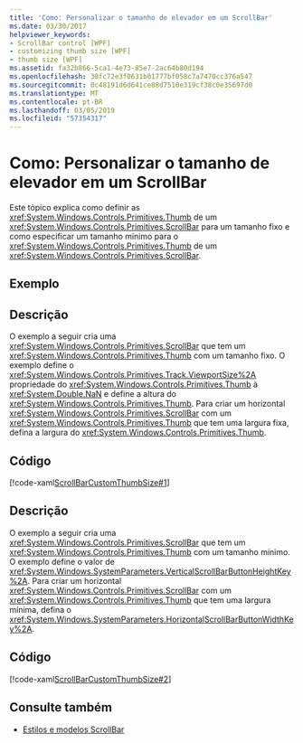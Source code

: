 ```yaml
---
title: 'Como: Personalizar o tamanho de elevador em um ScrollBar'
ms.date: 03/30/2017
helpviewer_keywords:
- ScrollBar control [WPF]
- customizing thumb size [WPF]
- thumb size [WPF]
ms.assetid: fa32b866-5ca1-4e73-85e7-2ac64b80d194
ms.openlocfilehash: 30fc72e3f0631b01777bf058c7a7470cc376a547
ms.sourcegitcommit: 0c48191d6d641ce88d7510e319cf38c0e35697d0
ms.translationtype: MT
ms.contentlocale: pt-BR
ms.lasthandoff: 03/05/2019
ms.locfileid: "57354317"
---
```

# <a name="how-to-customize-the-thumb-size-on-a-scrollbar"></a>Como: Personalizar o tamanho de elevador em um ScrollBar
Este tópico explica como definir as <xref:System.Windows.Controls.Primitives.Thumb> de um <xref:System.Windows.Controls.Primitives.ScrollBar> para um tamanho fixo e como especificar um tamanho mínimo para o <xref:System.Windows.Controls.Primitives.Thumb> de um <xref:System.Windows.Controls.Primitives.ScrollBar>.  
  
## <a name="example"></a>Exemplo  
  
## <a name="description"></a>Descrição  
 O exemplo a seguir cria uma <xref:System.Windows.Controls.Primitives.ScrollBar> que tem um <xref:System.Windows.Controls.Primitives.Thumb> com um tamanho fixo. O exemplo define o <xref:System.Windows.Controls.Primitives.Track.ViewportSize%2A> propriedade do <xref:System.Windows.Controls.Primitives.Thumb> à <xref:System.Double.NaN> e define a altura do <xref:System.Windows.Controls.Primitives.Thumb>.  Para criar um horizontal <xref:System.Windows.Controls.Primitives.ScrollBar> com um <xref:System.Windows.Controls.Primitives.Thumb> que tem uma largura fixa, defina a largura do <xref:System.Windows.Controls.Primitives.Thumb>.  
  
## <a name="code"></a>Código  
 [!code-xaml[ScrollBarCustomThumbSize#1](~/samples/snippets/csharp/VS_Snippets_Wpf/ScrollBarCustomThumbSize/CS/Window1.xaml#1)]  
  
## <a name="description"></a>Descrição  
 O exemplo a seguir cria uma <xref:System.Windows.Controls.Primitives.ScrollBar> que tem um <xref:System.Windows.Controls.Primitives.Thumb> com um tamanho mínimo. O exemplo define o valor de <xref:System.Windows.SystemParameters.VerticalScrollBarButtonHeightKey%2A>. Para criar um horizontal <xref:System.Windows.Controls.Primitives.ScrollBar> com um <xref:System.Windows.Controls.Primitives.Thumb> que tem uma largura mínima, defina o <xref:System.Windows.SystemParameters.HorizontalScrollBarButtonWidthKey%2A>.  
  
## <a name="code"></a>Código  
 [!code-xaml[ScrollBarCustomThumbSize#2](~/samples/snippets/csharp/VS_Snippets_Wpf/ScrollBarCustomThumbSize/CS/Window1.xaml#2)]  
  
## <a name="see-also"></a>Consulte também
- [Estilos e modelos ScrollBar](scrollbar-styles-and-templates.md)
